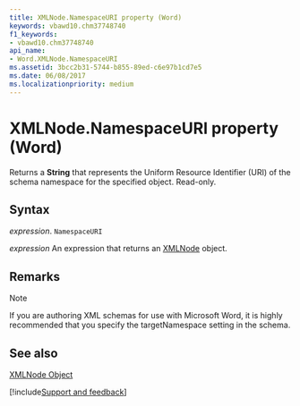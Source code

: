 ```yaml
---
title: XMLNode.NamespaceURI property (Word)
keywords: vbawd10.chm37748740
f1_keywords:
- vbawd10.chm37748740
api_name:
- Word.XMLNode.NamespaceURI
ms.assetid: 3bcc2b31-5744-b855-89ed-c6e97b1cd7e5
ms.date: 06/08/2017
ms.localizationpriority: medium
---
```



# XMLNode.NamespaceURI property (Word)

Returns a **String** that represents the Uniform Resource Identifier (URI) of the schema namespace for the specified object. Read-only.


## Syntax

_expression_. `NamespaceURI`

 _expression_ An expression that returns an [XMLNode](./Word.XMLNode.md) object.


## Remarks




> [!NOTE] 
> If you are authoring XML schemas for use with Microsoft Word, it is highly recommended that you specify the targetNamespace setting in the schema.


## See also


[XMLNode Object](Word.XMLNode.md)

[!include[Support and feedback](~/includes/feedback-boilerplate.md)]